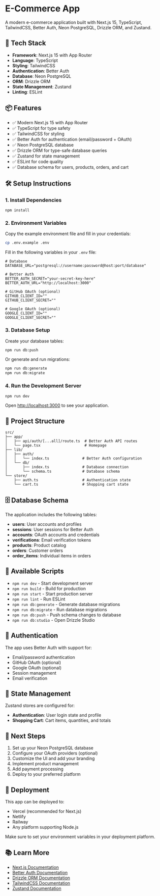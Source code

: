 # E-Commerce App

A modern e-commerce application built with Next.js 15, TypeScript, TailwindCSS, Better Auth, Neon PostgreSQL, Drizzle ORM, and Zustand.

## 🚀 Tech Stack

- **Framework**: Next.js 15 with App Router
- **Language**: TypeScript
- **Styling**: TailwindCSS
- **Authentication**: Better Auth
- **Database**: Neon PostgreSQL
- **ORM**: Drizzle ORM
- **State Management**: Zustand
- **Linting**: ESLint

## 📦 Features

- ✅ Modern Next.js 15 with App Router
- ✅ TypeScript for type safety
- ✅ TailwindCSS for styling
- ✅ Better Auth for authentication (email/password + OAuth)
- ✅ Neon PostgreSQL database
- ✅ Drizzle ORM for type-safe database queries
- ✅ Zustand for state management
- ✅ ESLint for code quality
- ✅ Database schema for users, products, orders, and cart

## 🛠️ Setup Instructions

### 1. Install Dependencies

```bash
npm install
```

### 2. Environment Variables

Copy the example environment file and fill in your credentials:

```bash
cp .env.example .env
```

Fill in the following variables in your `.env` file:

```env
# Database
DATABASE_URL="postgresql://username:password@host:port/database"

# Better Auth
BETTER_AUTH_SECRET="your-secret-key-here"
BETTER_AUTH_URL="http://localhost:3000"

# GitHub OAuth (optional)
GITHUB_CLIENT_ID=""
GITHUB_CLIENT_SECRET=""

# Google OAuth (optional)
GOOGLE_CLIENT_ID=""
GOOGLE_CLIENT_SECRET=""
```

### 3. Database Setup

Create your database tables:

```bash
npm run db:push
```

Or generate and run migrations:

```bash
npm run db:generate
npm run db:migrate
```

### 4. Run the Development Server

```bash
npm run dev
```

Open [http://localhost:3000](http://localhost:3000) to see your application.

## 📁 Project Structure

```
src/
├── app/
│   ├── api/auth/[...all]/route.ts  # Better Auth API routes
│   └── page.tsx                    # Homepage
├── lib/
│   ├── auth/
│   │   └── index.ts               # Better Auth configuration
│   └── db/
│       ├── index.ts               # Database connection
│       └── schema.ts              # Database schema
└── store/
    ├── auth.ts                    # Authentication state
    └── cart.ts                    # Shopping cart state
```

## 🗄️ Database Schema

The application includes the following tables:

- **users**: User accounts and profiles
- **sessions**: User sessions for Better Auth
- **accounts**: OAuth accounts and credentials
- **verifications**: Email verification tokens
- **products**: Product catalog
- **orders**: Customer orders
- **order_items**: Individual items in orders

## 🔧 Available Scripts

- `npm run dev` - Start development server
- `npm run build` - Build for production
- `npm run start` - Start production server
- `npm run lint` - Run ESLint
- `npm run db:generate` - Generate database migrations
- `npm run db:migrate` - Run database migrations
- `npm run db:push` - Push schema changes to database
- `npm run db:studio` - Open Drizzle Studio

## 🔐 Authentication

The app uses Better Auth with support for:

- Email/password authentication
- GitHub OAuth (optional)
- Google OAuth (optional)
- Session management
- Email verification

## 🛒 State Management

Zustand stores are configured for:

- **Authentication**: User login state and profile
- **Shopping Cart**: Cart items, quantities, and totals

## 📝 Next Steps

1. Set up your Neon PostgreSQL database
2. Configure your OAuth providers (optional)
3. Customize the UI and add your branding
4. Implement product management
5. Add payment processing
6. Deploy to your preferred platform

## 🚀 Deployment

This app can be deployed to:

- Vercel (recommended for Next.js)
- Netlify
- Railway
- Any platform supporting Node.js

Make sure to set your environment variables in your deployment platform.

## 📚 Learn More

- [Next.js Documentation](https://nextjs.org/docs)
- [Better Auth Documentation](https://better-auth.com)
- [Drizzle ORM Documentation](https://orm.drizzle.team)
- [TailwindCSS Documentation](https://tailwindcss.com/docs)
- [Zustand Documentation](https://zustand-demo.pmnd.rs)
